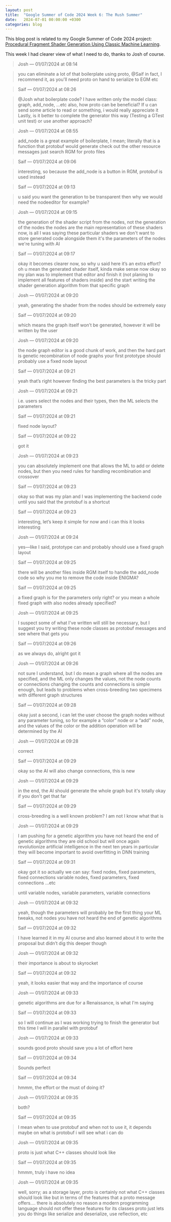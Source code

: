 ```yaml
---
layout: post
title:  "Google Summer of Code 2024 Week 6: The Rush Summer"
date:   2024-07-01 00:00:00 +0300
categories: blog
---
```


This blog post is related to my Google Summer of Code 2024 project: [Procedural Fragment Shader Generation Using Classic Machine Learning][my-google-summer-of-code-2024-project].

This week I had clearer view of what I need to do, thanks to Josh of course.

> Josh — 01/07/2024 at 08:14

> you can eliminate a lot of that boilerplate using proto, @Saif
> in fact, I recommend it, as you'll need proto on hand to serialize to EGM etc

> Saif — 01/07/2024 at 08:26

> @Josh what boilerplate code? I have written only the model class:
> graph, add_node, …etc
> also, how proto can be beneficial? If u can send some article to read or something, i would really appreciate it
> Lastly, is it better to complete the generator this way (Testing a GTest unit test) or use another approach?

> Josh — 01/07/2024 at 08:55

> add_node is a great example
> of boilerplate, I mean; literally that is a function that protobuf would generate
> check out the other resource messages
> just search RGM for proto files

> Saif — 01/07/2024 at 09:06

> interesting, so because the add_node is a button in RGM, protobuf is used instead

> Saif — 01/07/2024 at 09:13

> u said you want the generation to be transparent
> then why we would need the nodeeditor for example?

> Josh — 01/07/2024 at 09:15

> the generation of the shader script from the nodes, not the generation of the nodes
> the nodes are the main representation of these shaders now, is all I was saying
> these particular shaders
> we don't want to store generated code alongside them
> it's the parameters of the nodes we're tuning with AI

> Saif — 01/07/2024 at 09:17

> okay it becomes clearer now, so why u said here it’s an extra effort?
> oh u mean the generated shader itself, kinda make sense now
> okay so my plan was to implement that editor and finish it (not planing to implement all features of shaders inside) and the start writing the shader generation algorithm from that specific graph

> Josh — 01/07/2024 at 09:20

> yeah, generating the shader from the nodes should be extremely easy

> Saif — 01/07/2024 at 09:20

> which means the graph itself won’t be generated, however it will be written by the user

> Josh — 01/07/2024 at 09:20

> the node graph editor is a good chunk of work, and then the hard part is genetic recombination of node graphs
> your first prototype should probably use a fixed node layout

> Saif — 01/07/2024 at 09:21

> yeah that’s right however finding the best parameters is the tricky part

> Josh — 01/07/2024 at 09:21

> i.e. users select the nodes and their types, then the ML selects the parameters

> Saif — 01/07/2024 at 09:21

> fixed node layout?

> Saif — 01/07/2024 at 09:22

> got it

> Josh — 01/07/2024 at 09:23

> you can absolutely implement one that allows the ML to add or delete nodes, but then you need rules for handling recombination and crossover

> Saif — 01/07/2024 at 09:23

> okay so that was my plan and I was implementing the backend code until you said that the protobuf is a shortcut

> Saif — 01/07/2024 at 09:23

> interesting, let’s keep it simple for now and i can this it looks interesting

> Josh — 01/07/2024 at 09:24

> yes—like I said, prototype can and probably should use a fixed graph layout

> Saif — 01/07/2024 at 09:25

> there will be another files inside RGM itself to handle the add_node code so why you me to remove the code inside ENIGMA?

> Saif — 01/07/2024 at 09:25

> a fixed graph is for the parameters only right? or you mean a whole fixed graph with also nodes already specified?

> Josh — 01/07/2024 at 09:25

> I suspect some of what I've written will still be necessary, but I suggest you try writing these node classes as protobuf messages and see where that gets you

> Saif — 01/07/2024 at 09:26

> as we always do, alright got it

> Josh — 01/07/2024 at 09:26

> not sure I understand, but I do mean a graph where all the nodes are specified, and the ML only changes the values, not the node counts or connections
> changing the counts and connections is simple enough, but leads to problems when cross-breeding two specimens with different graph structures

> Saif — 01/07/2024 at 09:28

> okay just a second, i can let the user choose the graph nodes without any parameter tuning, so for example a “color” node or a “add” node, and the values of the color or the addition operation will be determined by the AI

> Josh — 01/07/2024 at 09:28

> correct

> Saif — 01/07/2024 at 09:29

> okay so the AI will also change connections, this is new

> Josh — 01/07/2024 at 09:29

> in the end, the AI should generate the whole graph
> but it's totally okay if you don't get that far

> Saif — 01/07/2024 at 09:29

> cross-breeding is a well known problem? I am not I know what that is

> Josh — 01/07/2024 at 09:29

> I am pushing for a genetic algorithm
> you have not heard the end of genetic algorithms
> they are old school but will once again revolutionize artificial intelligence in the next ten years
> in particular they will become important to avoid overfitting in DNN training

> Saif — 01/07/2024 at 09:31

> okay got it so actually we can say:
> fixed nodes, fixed parameters, fixed connections
> variable nodes, fixed parameters, fixed connections
> …etc
> 
> until
> variable nodes, variable parameters, variable connections

> Josh — 01/07/2024 at 09:32

> yeah, though the parameters will probably be the first thing your ML tweaks, not nodes
> you have not heard the end of genetic algorithms

> Saif — 01/07/2024 at 09:32

> I have learned it in my AI course and also learned about it to write the proposal but didn’t dig this deeper though

> Josh — 01/07/2024 at 09:32

> their importance is about to skyrocket

> Saif — 01/07/2024 at 09:32

> yeah, it looks easier that way
> and the importance of course

> Josh — 01/07/2024 at 09:33

> genetic algorithms are due for a Renaissance, is what I'm saying

> Saif — 01/07/2024 at 09:33

> so I will continue as I was working trying to finish the generator but this time I will in parallel with protobuf

> Josh — 01/07/2024 at 09:33

> sounds good
> proto should save you a lot of effort here

> Saif — 01/07/2024 at 09:34

> Sounds perfect

> Saif — 01/07/2024 at 09:34

> hmmm, the effort or the must of doing it?

> Josh — 01/07/2024 at 09:35

> both?

> Saif — 01/07/2024 at 09:35

> I mean when to use protobuf and when not to use it, it depends maybe on what is protobuf
> i will see what i can do

> Josh — 01/07/2024 at 09:35

> proto is just what C++ classes should look like

> Saif — 01/07/2024 at 09:35

> hmmm, truly i have no idea

> Josh — 01/07/2024 at 09:35

> well, sorry; as a storage layer, proto is certainly not what C++ classes should look like
> but in terms of the features that a proto message offers....
> there is absolutely no reason a modern programming language should not offer these features for its classes
> proto just lets you do things like serialize and deserialize, use reflection, etc



[my-google-summer-of-code-2024-project]: https://summerofcode.withgoogle.com/programs/2024/projects/wYTZuQbA
